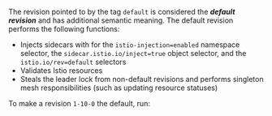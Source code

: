 ---
---
The revision pointed to by the tag `default` is considered the ***default revision*** and has additional semantic meaning. The default
revision performs the following functions:

- Injects sidecars with for the `istio-injection=enabled` namespace selector, the `sidecar.istio.io/inject=true` object
  selector, and the `istio.io/rev=default` selectors
- Validates Istio resources
- Steals the leader lock from non-default revisions and performs singleton mesh responsibilities (such as updating resource statuses)

To make a revision `1-10-0` the default, run:

